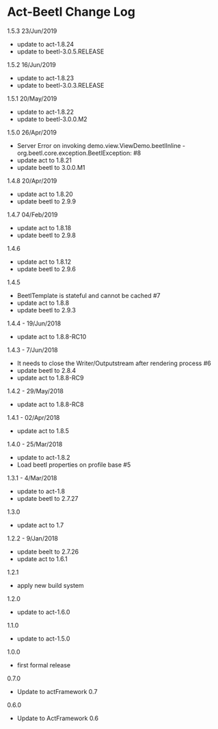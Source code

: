 # Act-Beetl Change Log

1.5.3 23/Jun/2019
* update to act-1.8.24
* update to beetl-3.0.5.RELEASE

1.5.2 16/Jun/2019
* update to act-1.8.23
* update to beetl-3.0.3.RELEASE

1.5.1 20/May/2019
* update to act-1.8.22
* update to beetl-3.0.0.M2

1.5.0 26/Apr/2019
* Server Error on invoking demo.view.ViewDemo.beetlInline - org.beetl.core.exception.BeetlException: #8
* update act to 1.8.21
* update beetl to 3.0.0.M1

1.4.8 20/Apr/2019
* update act to 1.8.20
* update beetl to 2.9.9

1.4.7 04/Feb/2019
* update act to 1.8.18
* update beetl to 2.9.8

1.4.6
* update act to 1.8.12
* update beetl to 2.9.6

1.4.5
* BeetlTemplate is stateful and cannot be cached #7
* update act to 1.8.8
* update beetl to 2.9.3

1.4.4 - 19/Jun/2018
* update act to 1.8.8-RC10

1.4.3 - 7/Jun/2018
* It needs to close the Writer/Outputstream after rendering process #6
* update beetl to 2.8.4
* update act to 1.8.8-RC9

1.4.2 - 29/May/2018
* update act to 1.8.8-RC8

1.4.1 - 02/Apr/2018
* update act to 1.8.5

1.4.0 - 25/Mar/2018
* update to act-1.8.2
* Load beetl properties on profile base #5

1.3.1 - 4/Mar/2018
* update to act-1.8
* update beetl to 2.7.27

1.3.0
* update act to 1.7

1.2.2 - 9/Jan/2018
* update beelt to 2.7.26
* update act to 1.6.1

1.2.1
* apply new build system

1.2.0
* update to act-1.6.0

1.1.0
* update to act-1.5.0

1.0.0
- first formal release

0.7.0
- Update to actFramework 0.7

0.6.0
- Update to ActFramework 0.6

